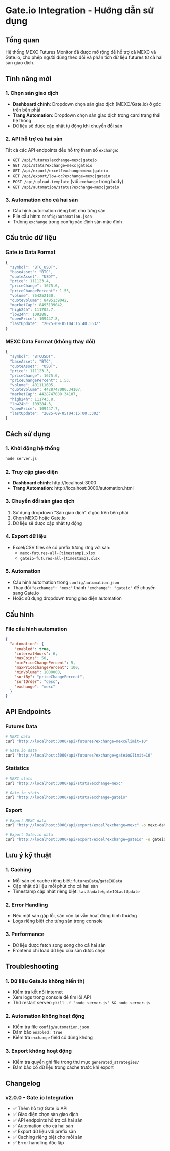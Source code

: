 # Gate.io Integration - Hướng dẫn sử dụng

## Tổng quan
Hệ thống MEXC Futures Monitor đã được mở rộng để hỗ trợ cả MEXC và Gate.io, cho phép người dùng theo dõi và phân tích dữ liệu futures từ cả hai sàn giao dịch.

## Tính năng mới

### 1. Chọn sàn giao dịch
- **Dashboard chính**: Dropdown chọn sàn giao dịch (MEXC/Gate.io) ở góc trên bên phải
- **Trang Automation**: Dropdown chọn sàn giao dịch trong card trạng thái hệ thống
- Dữ liệu sẽ được cập nhật tự động khi chuyển đổi sàn

### 2. API hỗ trợ cả hai sàn
Tất cả các API endpoints đều hỗ trợ tham số `exchange`:
- `GET /api/futures?exchange=mexc|gateio`
- `GET /api/stats?exchange=mexc|gateio`
- `GET /api/export/excel?exchange=mexc|gateio`
- `GET /api/export/low-oc?exchange=mexc|gateio`
- `POST /api/upload-template` (với `exchange` trong body)
- `GET /api/automation/status?exchange=mexc|gateio`

### 3. Automation cho cả hai sàn
- Cấu hình automation riêng biệt cho từng sàn
- File cấu hình: `config/automation.json`
- Trường `exchange` trong config xác định sàn mặc định

## Cấu trúc dữ liệu

### Gate.io Data Format
```javascript
{
  "symbol": "BTC_USDT",
  "baseAsset": "BTC", 
  "quoteAsset": "USDT",
  "price": 111123.4,
  "priceChange": 1675.6,
  "priceChangePercent": 1.53,
  "volume": 764252160,
  "quoteVolume": 8495139042,
  "marketCap": 8495139042,
  "high24h": 111702.7,
  "low24h": 109288,
  "openPrice": 109447.8,
  "lastUpdate": "2025-09-05T04:16:40.553Z"
}
```

### MEXC Data Format (không thay đổi)
```javascript
{
  "symbol": "BTCUSDT",
  "baseAsset": "BTC",
  "quoteAsset": "USDT", 
  "price": 111123.3,
  "priceChange": 1675.6,
  "priceChangePercent": 1.53,
  "volume": 401111605,
  "quoteVolume": 4428747080.34107,
  "marketCap": 4428747080.34107,
  "high24h": 111743.8,
  "low24h": 109284.3,
  "openPrice": 109447.7,
  "lastUpdate": "2025-09-05T04:15:00.330Z"
}
```

## Cách sử dụng

### 1. Khởi động hệ thống
```bash
node server.js
```

### 2. Truy cập giao diện
- **Dashboard chính**: http://localhost:3000
- **Trang Automation**: http://localhost:3000/automation.html

### 3. Chuyển đổi sàn giao dịch
1. Sử dụng dropdown "Sàn giao dịch" ở góc trên bên phải
2. Chọn MEXC hoặc Gate.io
3. Dữ liệu sẽ được cập nhật tự động

### 4. Export dữ liệu
- Excel/CSV files sẽ có prefix tương ứng với sàn:
  - `mexc-futures-all-{timestamp}.xlsx`
  - `gateio-futures-all-{timestamp}.xlsx`

### 5. Automation
- Cấu hình automation trong `config/automation.json`
- Thay đổi `"exchange": "mexc"` thành `"exchange": "gateio"` để chuyển sang Gate.io
- Hoặc sử dụng dropdown trong giao diện automation

## Cấu hình

### File cấu hình automation
```json
{
  "automation": {
    "enabled": true,
    "intervalHours": 6,
    "maxCoins": 50,
    "minPriceChangePercent": 5,
    "maxPriceChangePercent": 100,
    "minVolume": 1000000,
    "sortBy": "priceChangePercent",
    "sortOrder": "desc",
    "exchange": "mexc"
  }
}
```

## API Endpoints

### Futures Data
```bash
# MEXC data
curl "http://localhost:3000/api/futures?exchange=mexc&limit=10"

# Gate.io data  
curl "http://localhost:3000/api/futures?exchange=gateio&limit=10"
```

### Statistics
```bash
# MEXC stats
curl "http://localhost:3000/api/stats?exchange=mexc"

# Gate.io stats
curl "http://localhost:3000/api/stats?exchange=gateio"
```

### Export
```bash
# Export MEXC data
curl "http://localhost:3000/api/export/excel?exchange=mexc" -o mexc-data.xlsx

# Export Gate.io data
curl "http://localhost:3000/api/export/excel?exchange=gateio" -o gateio-data.xlsx
```

## Lưu ý kỹ thuật

### 1. Caching
- Mỗi sàn có cache riêng biệt: `futuresData`/`gateIOData`
- Cập nhật dữ liệu mỗi phút cho cả hai sàn
- Timestamp cập nhật riêng biệt: `lastUpdate`/`gateIOLastUpdate`

### 2. Error Handling
- Nếu một sàn gặp lỗi, sàn còn lại vẫn hoạt động bình thường
- Logs riêng biệt cho từng sàn trong console

### 3. Performance
- Dữ liệu được fetch song song cho cả hai sàn
- Frontend chỉ load dữ liệu của sàn được chọn

## Troubleshooting

### 1. Dữ liệu Gate.io không hiển thị
- Kiểm tra kết nối internet
- Xem logs trong console để tìm lỗi API
- Thử restart server: `pkill -f "node server.js" && node server.js`

### 2. Automation không hoạt động
- Kiểm tra file `config/automation.json`
- Đảm bảo `enabled: true`
- Kiểm tra `exchange` field có đúng không

### 3. Export không hoạt động
- Kiểm tra quyền ghi file trong thư mục `generated_strategies/`
- Đảm bảo có dữ liệu trong cache trước khi export

## Changelog

### v2.0.0 - Gate.io Integration
- ✅ Thêm hỗ trợ Gate.io API
- ✅ Giao diện chọn sàn giao dịch
- ✅ API endpoints hỗ trợ cả hai sàn
- ✅ Automation cho cả hai sàn
- ✅ Export dữ liệu với prefix sàn
- ✅ Caching riêng biệt cho mỗi sàn
- ✅ Error handling độc lập
